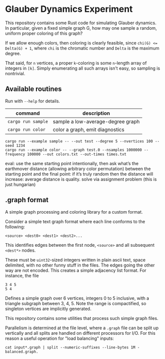 # Glauber Dynamics Experiment

This repository contains some Rust code for simulating Glauber dynamics. In particular, given a fixed simple graph G, how may one sample a random, uniform proper coloring of this graph?

If we allow enough colors, then coloring is clearly feasible, since `chi(G) <= Delta(G) + 1`, where `chi` is the chromatic number and `Delta` is the maximum degree.

That said, for `n` vertices, a proper `k`-coloring is some `n`-length array of integers in `[k]`. Simply enumerating all such arrays isn't easy, so sampling is nontrivial.

## Available routines

Run with `--help` for details.

| command | description |
| --- | --- | 
| `cargo run sample` | sample a low-average-degree graph |
| `cargo run color` | color a graph, emit diagnostics |

```
cargo run --example sample -- --out test --degree 5 --nvertices 100 --seed 1234
cargo run --example color -- --graph test.0 --nsamples 1000000 --frequency 100000 --out colors.txt --out-times times.txt 
```

eval: use the same starting point intentionally, then ask what’s the earthmover distance (allowing arbitrary color permutation) between the starting point and the final point: if it’s truly random then the distance will increase: average distance is quality.
solve via assignment problem
(this is just hungarian)

## .graph format

A simple graph processing and coloring library for a custom format.

Consider a simple text graph format where each line conforms to the following:

```
<source> <dest0> <dest1> <dest2>...
```

This identifies edges between the first node, `<source>` and all subsequent `<dest*>` nodes.

These must be `uint32`-sized integers written in plain ascii text, space delimited, with no other funny stuff in the files. The edges going the other way are not encoded. This creates a simple adjacency list format. For instance, the file

```
3 4 5
5 4
```

Defines a simple graph over 6 vertices, integers 0 to 5 inclusive, with a triangle subgraph between 3, 4, 5.
Note the range is compactified, so singleton vertices are implicitly generated.

This repository contains some utilities that process such simple graph files.

Parallelism is determined at the file level, where a `.graph` file can be split up vertically and all splits are handled on different processors for I/O. For this reason a useful operation for "load balancing" inputs:

```
cat input*.graph | split --numeric-suffixes --line-bytes 1M - balanced.graph.
```
